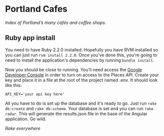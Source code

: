 # Portland Cafes

_Index of Portland’s many cafés and coffee shops._

## Ruby app install

You need to have Ruby 2.2.0 installed. Hopefully you have RVM installed so you can just run `rvm install 2.2.0`. Once you've done this, you're going to need to install the application's dependencies by running `bundle install`.

Now you should be close to running. You'll need access the [Google Developer Console]([https://console.developers.google.com) in order to turn on access to the Places API. Create your key and place it in a file at the root of the project named .env. It should look like this:

`API_KEY='your api key here'`

All you have to do is set up the database and it's ready to go. Just run `rake db:create` and `rake db:schema`. Your database is set and you can run `rake radar`. This will generate the results.json file in the base of the Angular application. Go wild.

_Rake everywhere_